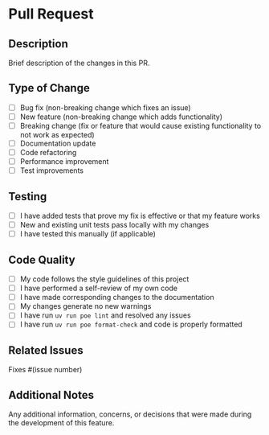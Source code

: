 # Pull Request

## Description

Brief description of the changes in this PR.

## Type of Change

- [ ] Bug fix (non-breaking change which fixes an issue)
- [ ] New feature (non-breaking change which adds functionality)
- [ ] Breaking change (fix or feature that would cause existing functionality to not
  work as expected)
- [ ] Documentation update
- [ ] Code refactoring
- [ ] Performance improvement
- [ ] Test improvements

## Testing

- [ ] I have added tests that prove my fix is effective or that my feature works
- [ ] New and existing unit tests pass locally with my changes
- [ ] I have tested this manually (if applicable)

## Code Quality

- [ ] My code follows the style guidelines of this project
- [ ] I have performed a self-review of my own code
- [ ] I have made corresponding changes to the documentation
- [ ] My changes generate no new warnings
- [ ] I have run `uv run poe lint` and resolved any issues
- [ ] I have run `uv run poe format-check` and code is properly formatted

## Related Issues

Fixes #(issue number)

## Additional Notes

Any additional information, concerns, or decisions that were made during the development
of this feature.
